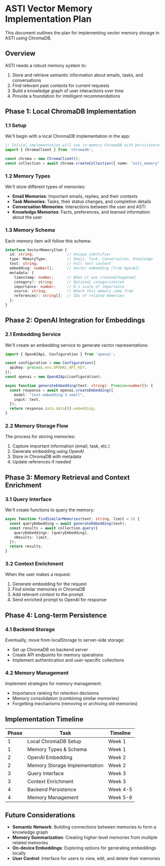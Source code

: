 # ASTI Vector Memory Implementation Plan

This document outlines the plan for implementing vector memory storage in ASTI using ChromaDB.

## Overview

ASTI needs a robust memory system to:
1. Store and retrieve semantic information about emails, tasks, and conversations
2. Find relevant past contexts for current requests
3. Build a knowledge graph of user interactions over time
4. Provide a foundation for intelligent recommendations

## Phase 1: Local ChromaDB Implementation

### 1.1 Setup

We'll begin with a local ChromaDB implementation in the app:

```typescript
// Initial implementation will use in-memory ChromaDB with persistence to localStorage
import { ChromaClient } from 'chromadb';

const chroma = new ChromaClient();
const collection = await chroma.createCollection({ name: "asti_memory" });
```

### 1.2 Memory Types

We'll store different types of memories:
- **Email Memories**: Important emails, replies, and their contexts
- **Task Memories**: Tasks, their status changes, and completion details
- **Conversation Memories**: Interactions between the user and ASTI
- **Knowledge Memories**: Facts, preferences, and learned information about the user

### 1.3 Memory Schema

Each memory item will follow this schema:

```typescript
interface VectorMemoryItem {
  id: string;               // Unique identifier
  type: MemoryType;         // Email, Task, Conversation, Knowledge
  text: string;             // Full text content
  embedding: number[];      // Vector embedding (from OpenAI)
  metadata: {
    timestamp: number;      // When it was created/happened
    category?: string;      // Optional categorization
    importance: number;     // 0-1 scale of importance
    source: string;         // Where this memory came from
    references?: string[];  // IDs of related memories
  };
}
```

## Phase 2: OpenAI Integration for Embeddings

### 2.1 Embedding Service

We'll create an embedding service to generate vector representations:

```typescript
import { OpenAIApi, Configuration } from 'openai';

const configuration = new Configuration({
  apiKey: process.env.OPENAI_API_KEY,
});
const openai = new OpenAIApi(configuration);

async function generateEmbedding(text: string): Promise<number[]> {
  const response = await openai.createEmbedding({
    model: "text-embedding-3-small",
    input: text,
  });
  return response.data.data[0].embedding;
}
```

### 2.2 Memory Storage Flow

The process for storing memories:
1. Capture important information (email, task, etc.)
2. Generate embedding using OpenAI
3. Store in ChromaDB with metadata
4. Update references if needed

## Phase 3: Memory Retrieval and Context Enrichment

### 3.1 Query Interface

We'll create functions to query the memory:

```typescript
async function findSimilarMemories(text: string, limit = 5) {
  const queryEmbedding = await generateEmbedding(text);
  const results = await collection.query({
    queryEmbeddings: [queryEmbedding],
    nResults: limit,
  });
  return results;
}
```

### 3.2 Context Enrichment

When the user makes a request:
1. Generate embedding for the request
2. Find similar memories in ChromaDB
3. Add relevant context to the prompt
4. Send enriched prompt to OpenAI for response

## Phase 4: Long-term Persistence

### 4.1 Backend Storage

Eventually, move from localStorage to server-side storage:
- Set up ChromaDB on backend server
- Create API endpoints for memory operations
- Implement authentication and user-specific collections

### 4.2 Memory Management

Implement strategies for memory management:
- Importance ranking for retention decisions
- Memory consolidation (combining similar memories)
- Forgetting mechanisms (removing or archiving old memories)

## Implementation Timeline

| Phase | Task | Timeline |
|-------|------|----------|
| 1     | Local ChromaDB Setup | Week 1 |
| 1     | Memory Types & Schema | Week 1 |
| 2     | OpenAI Embedding | Week 2 |
| 2     | Memory Storage Implementation | Week 2 |
| 3     | Query Interface | Week 3 |
| 3     | Context Enrichment | Week 3 |
| 4     | Backend Persistence | Week 4-5 |
| 4     | Memory Management | Week 5-6 |

## Future Considerations

- **Semantic Network**: Building connections between memories to form a knowledge graph
- **Memory Summarization**: Creating higher-level memories from multiple related memories
- **On-device Embeddings**: Exploring options for generating embeddings locally
- **User Control**: Interface for users to view, edit, and delete their memories 